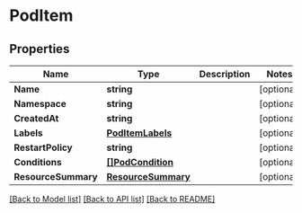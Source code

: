 # PodItem

## Properties

Name | Type | Description | Notes
------------ | ------------- | ------------- | -------------
**Name** | **string** |  | [optional] 
**Namespace** | **string** |  | [optional] 
**CreatedAt** | **string** |  | [optional] 
**Labels** | [**PodItemLabels**](PodItem_labels.md) |  | [optional] 
**RestartPolicy** | **string** |  | [optional] 
**Conditions** | [**[]PodCondition**](PodCondition.md) |  | [optional] 
**ResourceSummary** | [**ResourceSummary**](ResourceSummary.md) |  | [optional] 

[[Back to Model list]](../README.md#documentation-for-models) [[Back to API list]](../README.md#documentation-for-api-endpoints) [[Back to README]](../README.md)


